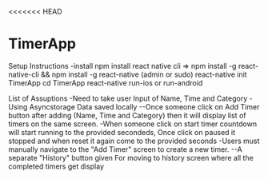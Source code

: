<<<<<<< HEAD
# TimerApp
Setup Instructions
-install npm
install react native cli => npm install -g
react-native-cli && npm install -g react-native (admin or sudo)
react-native init TimerApp
cd TimerApp
react-native run-ios or run-android


List of Assuptions
-Need to take user Input of Name, Time and Category
-Using Asyncstorage Data saved locally
--Once someone click on Add Timer button after adding (Name, Time and Category) then it will display list of timers on the same screen.
-When someone click on start timer countdown will start running to the provided secondeds, Once click on paused it stopped and when reset it again come to the provided seconds
-Users must manually navigate to the "Add Timer" screen to create a new timer. 
--A separate "History" button given For moving to history screen where all the completed timers get display
